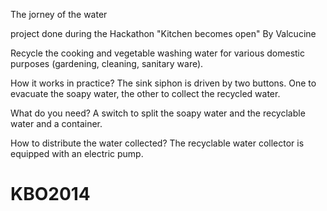 The jorney of the water

project done during the Hackathon "Kitchen becomes open" By Valcucine

Recycle the cooking and vegetable washing water for various domestic purposes
(gardening, cleaning, sanitary ware).

How it works in practice?
The sink siphon is driven by two buttons. One to evacuate the soapy water,
the other to collect the recycled water.

What do you need?
A switch to split the soapy water and the recyclable water and a container.

How to distribute the water collected?
The recyclable water collector is equipped with an electric pump.


KBO2014
=======
